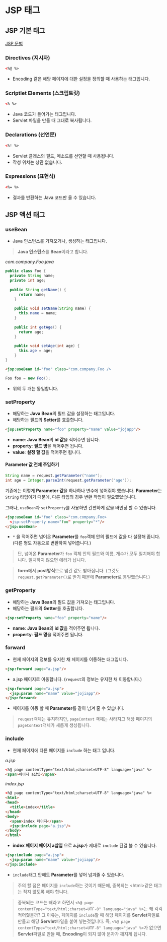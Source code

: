 # JSP 태그

## JSP 기본 태그

[JSP 문법](https://atoz-develop.tistory.com/entry/JSP-%EA%B8%B0%EB%B3%B8-%EB%AC%B8%EB%B2%95-%EC%B4%9D-%EC%A0%95%EB%A6%AC-%ED%85%9C%ED%94%8C%EB%A6%BF-%EB%8D%B0%EC%9D%B4%ED%84%B0-JSP-%EC%A0%84%EC%9A%A9-%ED%83%9C%EA%B7%B8-%EB%82%B4%EC%9E%A5-%EA%B0%9D%EC%B2%B4)

### Directives (지시자)

```html
<%@ %>
```

- Encoding 같은 해당 페이지에 대한 설정을 정의할 때 사용하는 태그입니다.

### Scriptlet Elements (스크립트릿)

```html
<% %>
```

- Java 코드가 들어가는 태그입니다.
- Servlet 파일을 만들 때 그대로 복사됩니다.

### Declarations (선언문)

```html
<%! %>
```

- Servlet 클래스의 필드, 메소드를 선언할 때 사용됩니다.
- 작성 위치는 상관 없습니다.

### Expressions (표현식)

```html
<%= %>
```

- 결과를 반환하는 Java 코드만 올 수 있습니다.

## JSP 액션 태그

### useBean

- Java 인스턴스를 가져오거나, 생성하는 태그입니다.

> **Java 인스턴스**를 **Bean**이라고 합니다.

*com.company.Foo.java*
```java
public class Foo {
  private String name;
  private int age;
  
  public String getName() {
      return name;
    }
  
    public void setName(String name) {
      this.name = name;
    }
  
    public int getAge() {
      return age;
    }
  
    public void setAge(int age) {
      this.age = age;
    }
}
```

```html
<jsp:useBean id="foo" class="com.company.Foo />
```

```java
Foo foo = new Foo();
```

- 위의 두 개는 동일합니다.

### setProperty

- 해당하는 **Java Bean**의 필드 값을 설정하는 태그입니다.
- 해당하는 필드의 **Setter**를 호출합니다.

```html
<jsp:setProperty name="foo" property="name" value="jojapp"/>
```

- **name**: **Java Bean**의 **id 값**을 적어주면 됩니다.
- **property**: **필드 명**을 적어주면 됩니다.
- **value**: **설정 할 값**을 적어주면 됩니다.

#### Parameter 값 전체 주입하기

```java
String name = request.getParameter("name");
int age = Integer.parseInt(request.getParameter("age"));
```

기존에는 이렇게 **Parameter 값**을 하나하나 변수에 넣어줘야 했습니다.
**Parameter**는 `String` 타입이기 때문에, 다른 타입의 경우 변환 작업이 필요헀었습니다.

그러나, `useBean`과 `setProperty`를 사용하면 간편하게 값을 바인딩 할 수 있습니다. 

```html
<jsp:useBean id="foo" class="com.company.Foo>
  <jsp:setProperty name="foo" property="*"/>
</jsp:useBean>
```

- `*` 을 적어주면 넘어온 **Parameter**를 `foo`객체 안의 필드에 값을 다 설정해 줍니다. (다른 형도 자동으로 변환하여 넣어줍니다.)

> 단, 넘어온 **Parameter**가 `foo` 객체 안의 필드와 이름, 개수가 모두 일치해야 합니다. 일치하지 않으면 에러가 납니다.

> **form**에서 **post방식**으로 넘긴 값도 받아집니다. (그것도 `request.getParameter()`로 받기 때문에 **Parameter**로 통일했습니다.)

### getProperty

- 해당하는 **Java Bean**의 필드 값을 가져오는 태그입니다.
- 해당하는 필드의 **Getter**를 호출합니다.

```html
<jsp:setProperty name="foo" property="name"/>
```

- **name**: **Java Bean**의 **id 값**을 적어주면 됩니다.
- **property**: **필드 명**을 적어주면 됩니다.

### forward

- 현재 페이지의 정보를 유지한 채 페이지를 이동하는 태그입니다.

```html
<jsp:forward page="a.jsp"/>
```

- a.jsp 페이지로 이동합니다. (`request`의 정보는 유지한 채 이동합니다.)

```html
<jsp:forward page="a.jsp">
  <jsp:param name="name" value="jojiapp"/>
</jsp:forward>
```

- 페이지를 이동 할 때 **Parameter**를 같이 넘겨 줄 수 있습니다.

> `reuqest`객체는 유지하지만, `pageContext` 객체는 사라지고 해당 페이지의 `pageContext`객체가 새롭게 생성됩니다.

### include

- 현재 페이지에 다른 페이지를 `include` 하는 태그 입니다.

*a.jsp*
```html
<%@ page contentType="text/html;charset=UTF-8" language="java" %>
<span>페이지 a삽입</span>
```

*index.jsp*
```html
<%@ page contentType="text/html;charset=UTF-8" language="java" %>
<html>
<head>
  <title>index</title>
</head>
<body>
  <span>index 페이지</span>
  <jsp:include page="a.jsp"/>
</body>
</html>
```

- **index 페이지 페이지 a삽입** 으로 **a.jsp**가 제대로 `include` 된걸 볼 수 있습니다.

```html
<jsp:include page="a.jsp">
  <jsp:param name="name" value="jojiapp"/>
</jsp:include>
```

- `include`태그 안에도 **Parameter**를 넣어 넘겨줄 수 있습니다.

> 주의 할 점은 페이지를 `include`하는 것이기 때문에, 중복되는 \<html\>같은 태그는 적지 않도록 해야 합니다.

> 중복되는 코드는 빼라고 하면서 `<%@ page contentType="text/html;charset=UTF-8" language="java" %>`는 왜 각각 적어줬을까?
> 그 이유는, 페이지를 `include`할 때 해당 페이지를 **Servlet**파일로 만들고 해당 **Servlet**파일을 붙여 넣는것입니다.
> 즉, `<%@ page contentType="text/html;charset=UTF-8" language="java" %>`가 없으면 **Servlet**파일로 만들 때, **Encoding**이 되지 않아 문자가 깨지게 됩니다.

